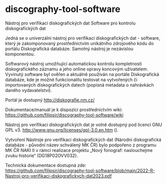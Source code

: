 # discography-tool-software
Nástroj pro verifikaci diskografických dat
Software pro kontrolu diskografických dat


Jedná se o univerzální nástroj pro verifikaci diskografických dat - software, který je zakomponovaný prostřednictvím unikátního zdrojového kódu do portálu Diskografická databáze. Samotný nástroj je nezávislou komponentou. 

Softwarový nástroj umožňující automatickou kontrolu kompletnosti diskografického záznamu a jeho online opravy koncovým uživatelem. Vyvinutý software byl ověřen a aktuálně používán na portále Diskografická databáze, kde je možné funkcionalitu testovat na vytvořených či importovaných diskografických datech (popisná metadata o nahrávkách daného vydavatelství).

Portál je dostupný http://diskografie.nm.cz/

Dokumentace/manuál je k dispozici prostřednictvím wiki: https://github.com/filipsir/discography-tool-software/wiki

Nástroj pro verifikaci diskografických dat je volně dostupný pod licenci GNU GPL v3. http://www.gnu.org/licenses/gpl-3.0.en.htm ().

Vytvoření Nástroje pro verifikaci diskografických dat (Národní diskografická databáze - původní název schválený MK ČR) bylo podpořeno z programu MK ČR NAKI II v rámci realizace projektu „Nový fonograf: naslouchejme zvuku historie“ (DG18P02OVV032).

Technická dokumentace dostupná zde: 
https://github.com/filipsir/discography-tool-software/blob/main/2022-R-Nastroj-pro-verifikaci-diskografickych-dat2023.pdf
